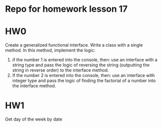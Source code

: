 # Repo for homework lesson 17

# HW0
Create a generalized functional interface.
Write a class with a single method.
In this method, implement the logic:

1) if the number 1 is entered into the console, then: use an interface with a string type and pass the logic of reversing the string (outputting the string in reverse order) to the interface method.
2) If the number 2 is entered into the console, then: use an interface with integer type and pass the logic of finding the factorial of a number into the interface method.

 # HW1
 Get day of the week by date
